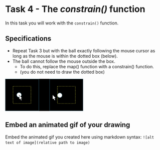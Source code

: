 # Task 4 - The *constrain()* function

In this task you will work with the `constrain()` function.

## Specifications

- Repeat Task 3 but with the ball exactly following the mouse cursor as long as the mouse is within the dotted box (below).
- The ball cannot follow the mouse outside the box.
  * To do this, replace the map() function with a constrain() function.
  * (you do not need to draw the dotted box)
  
<img src="../images/img1.png" width="250px">

## Embed an animated gif of your drawing
 
Embed the animated gif you created here using markdown syntax: `![alt text of image](relative path to image)`
